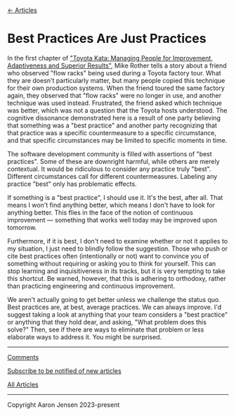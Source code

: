 [← Articles](README.md#articles)

# Best Practices Are Just Practices

In the first chapter of ["Toyota Kata: Managing People for Improvement, Adaptiveness and Superior Results"](https://www.amazon.com/Toyota-Kata-Managing-Improvement-Adaptiveness/dp/0071635238), Mike Rother tells a story about a friend who observed "flow racks" being used during a Toyota factory tour. What they are doesn't particularly matter, but many people copied this technique for their own production systems. When the friend toured the same factory again, they observed that "flow racks" were no longer in use, and another technique was used instead. Frustrated, the friend asked which technique was better, which was not a question that the Toyota hosts understood. The cognitive dissonance demonstrated here is a result of one party believing that something was a "best practice" and another party recognizing that that practice was a specific countermeasure to a specific circumstance, and that specific circumstances may be limited to specific moments in time.

The software development community is filled with assertions of "best practices". Some of these are downright harmful, while others are merely contextual. It would be ridiculous to consider any practice truly "best". Different circumstances call for different countermeasures. Labeling any practice "best" only has problematic effects.

If something is a "best practice", I should use it. It's the best, after all. That means I won't find anything better, which means I don't have to look for anything better. This flies in the face of the notion of continuous improvement &mdash; something that works well today may be improved upon tomorrow.

Furthermore, if it is best, I don't need to examine whether or not it applies to my situation, I just need to blindly follow the suggestion. Those who push or cite best practices often (intentionally or not) want to convince you of something without requiring or asking you to think for yourself. This can stop learning and inquisitiveness in its tracks, but it is very tempting to take this shortcut. Be warned, however, that this is adhering to orthodoxy, rather than practicing engineering and continuous improvement.

We aren't actually going to get better unless we challenge the status quo. Best practices are, at best, average practices. We can always improve. I'd suggest taking a look at anything that your team considers a "best practice" or anything that they hold dear, and asking, "What problem does this solve?" Then, see if there are ways to eliminate that problem or less elaborate ways to address it. You might be surprised.

---

[Comments](https://github.com/aaronjensen/software-development/discussions/2)

[Subscribe to be notified of new articles](https://github.com/aaronjensen/software-development/discussions/8)

[All Articles](https://github.com/aaronjensen/software-development/blob/master/README.md#articles)

---

Copyright Aaron Jensen 2023-present
